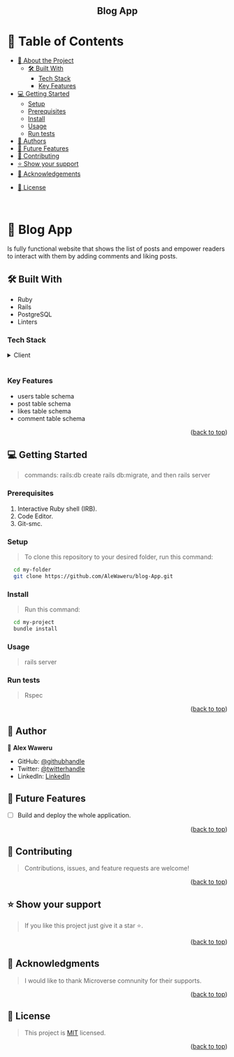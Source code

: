 <a name="readme-top"></a>
<div align="center">
  <br/>  
  <h2><b>Blog App</b></h2>
</div>
<div align="center">
</div>

# 📗 Table of Contents

- [📖 About the Project](#about-project)
  - [🛠 Built With](#built-with)
    - [Tech Stack](#tech-stack)
    - [Key Features](#key-features)
  <!-- - [🚀 Live Demo](#live-demo) -->
- [💻 Getting Started](#getting-started)
  - [Setup](#setup)
  - [Prerequisites](#prerequisites)
  - [Install](#install)
  - [Usage](#usage)
  - [Run tests](#run-tests)
  <!-- - [Deployment](#triangular_flag_on_post-deployment) -->
- [👥 Authors](#authors)
- [🔭 Future Features](#future-features)
- [🤝 Contributing](#contributing)
- [⭐️ Show your support](#support)
- [🙏 Acknowledgements](#acknowledgements)
<!-- - [❓ FAQ (OPTIONAL)](#faq) -->
- [📝 License](#license)

<br>

# 📖 Blog App <a name="API-based webapp"></a>
 Is fully functional website that shows the list of posts and empower readers to interact with them by adding comments and liking posts.
<br>

## 🛠 Built With <a name="built-with"></a>
- Ruby
- Rails
- PostgreSQL
- Linters

### Tech Stack <a name="tech-stack"></a>
<details>
  <summary>Client</summary>
  <ul>
    <li><a href="https://www.ruby-lang.org/en/">Ruby</a></li>
    <li><a href="https://guides.rubyonrails.org/">Rails</a></li>
    <li><a href="https://www.postgresql.org/">PostgreSQL</a></li>
  </ul>
</details>
<br>

### Key Features <a name="key-features"></a>
- users table schema
- post table schema
- likes table schema
- comment table schema
<p align="right">(<a href="#readme-top">back to top</a>)</p>

## 💻 Getting Started <a name="getting-started"></a>

> commands:
  rails:db create 
  rails db:migrate, 
  and then rails server

### Prerequisites
1. Interactive Ruby shell (IRB).
2. Code Editor.
3. Git-smc.

### Setup
> To clone this repository to your desired folder, run this command:
```sh
  cd my-folder
  git clone https://github.com/AleWaweru/blog-App.git
```

### Install
> Run this command:
```sh
  cd my-project
  bundle install
```

### Usage
> rails server
### Run tests
> Rspec
<!-- ### Deployment
> npm run build -->
<p align="right">(<a href="#readme-top">back to top</a>)</p>


## 👥 Author <a name="authors"></a>

👤 **Alex Waweru**
- GitHub: [@githubhandle](https://github.com/AleWaweru/)
- Twitter: [@twitterhandle](https://twitter.com/ngashalex)
- LinkedIn: [LinkedIn](https://www.linkedin.com/in/alex-ng-ang-a-waweru-2b2701180/)


## 🔭 Future Features <a name="future-features"></a>
- [ ] Build and deploy the whole application.
<p align="right">(<a href="#readme-top">back to top</a>)</p>

## 🤝 Contributing <a name="contributing"></a>
> Contributions, issues, and feature requests are welcome!
<p align="right">(<a href="#readme-top">back to top</a>)</p>

## ⭐️ Show your support <a name="support"></a>
>If you like this project just give it a star ⭐️.
<p align="right">(<a href="#readme-top">back to top</a>)</p>

## 🙏 Acknowledgments <a name="acknowledgements"></a>
>I would like to thank Microverse comnunity for their supports.
<p align="right">(<a href="#readme-top">back to top</a>)</p>

## 📝 License <a name="license"></a>
>This project is [MIT](./LICENSE) licensed.
<p align="right">(<a href="#readme-top">back to top</a>)</p>
